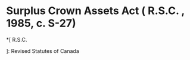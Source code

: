 #  Surplus Crown Assets Act (  R.S.C.  , 1985, c. S-27)

  *[
 R.S.C.

]: Revised Statutes of Canada

